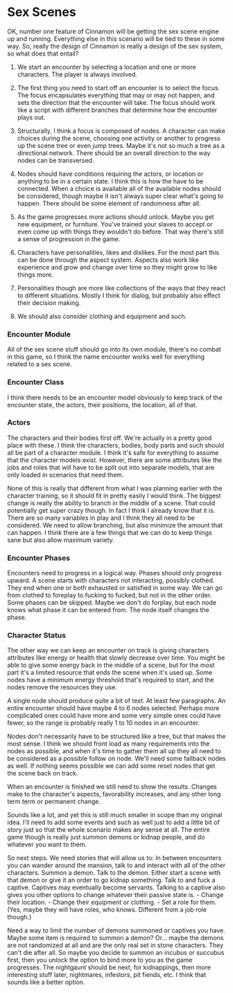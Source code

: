 
# Sex Scenes
OK, number one feature of Cinnamon will be getting the sex scene engine up and running. Everything else in this scenario will be tied to these in some way. So, really the design of Cinnamon is really a design of the sex system, so what does that entail?

  1. We start an encounter by selecting a location and one or more characters. The player is always involved.

  2. The first thing you need to start off an encounter is to select the focus. The focus encapsulates everything that may or may not happen, and sets the direction that the encounter will take. The focus should work like a script with different branches that determine how the encounter plays out.

  3. Structurally, I think a focus is composed of nodes. A character can make choices during the scene, choosing one activity or another to progress up the scene tree or even jump trees. Maybe it's not so much a tree as a directional network. There should be an overall direction to the way nodes can be transversed.

  4. Nodes should have conditions requiring the actors, or location or anything to be in a certain state. I think this is how the have to be connected. When a choice is available all of the available nodes should be considered, though maybe it isn't always super clear what's going to happen. There should be some element of randomness after all.

  5. As the game progresses more actions should unlock. Maybe you get new equipment, or furniture. You've trained your slaves to accept or even come up with things they wouldn't do before. That way there's still a sense of progression in the game.

  6. Characters have personalities, likes and dislikes. For the most part this can be done through the aspect system. Aspects also work like experience and grow and change over time so they might grow to like things more.

  7. Personalities though are more like collections of the ways that they react to different situations. Mostly I think for dialog, but probably also effect their decision making.

  8. We should also consider clothing and equipment and such.

### Encounter Module
All of the sex scene stuff should go into its own module, there's no combat in this game, so I think the name encounter works well for everything related to a sex scene.

### Encounter Class
I think there needs to be an encounter model obviously to keep track of the encounter state, the actors, their positions, the location, all of that.

### Actors
The characters and their bodies first off. We're actually in a pretty good place with these. I think the characters, bodies, body parts and such should all be part of a character module. I think it's safe for everything to assume that the character models exist. However, there are some attributes like the jobs and roles that will have to be split out into separate models, that are only loaded in scenarios that need them.



None of this is really that different from what I was planning earlier with the character training, so it should fit in pretty easily I would think. The biggest change is really the ability to branch in the middle of a scene. That could potentially get super crazy though. In fact I think I already know that it is. There are so many variables in play and I think they all need to be considered. We need to allow branching, but also minimize the amount that can happen. I think there are a few things that we can do to keep things sane but also allow maximum variety.

### Encounter Phases
Encounters need to progress in a logical way. Phases should only progress upward. A scene starts with characters not interacting, possibly clothed. They end when one or both exhausted or satisfied in some way. We can go from clothed to foreplay to fucking to fucked, but not in the other order. Some phases can be skipped. Maybe we don't do forplay, but each node knows what phase it can be entered from. The node itself changes the phase.

### Character Status
The other way we can keep an encounter on track is giving characters attributes like energy or health that slowly decrease over time. You might be able to give some energy back in the middle of a scene, but for the most part it's a limited resource that ends the scene when it's used up. Some nodes have a minimum energy threshold that's required to start, and the nodes remove the resources they use.



A single node should produce quite a bit of text. At least few paragraphs. An entire encounter should have maybe 4 to 6 nodes selected. Perhaps more complicated ones could have more and some very simple ones could have fewer, so the range is probably really 1 to 10 nodes in an encounter.

Nodes don't necessarily have to be structured like a tree, but that makes the most sense. I think we should front load as many requirements into the nodes as possible, and when it's time to gather them all up they all need to be considered as a possible follow on node. We'll need some fallback nodes as well. If nothing seems possible we can add some reset nodes that get the scene back on track.



When an encounter is finished we still need to show the results. Changes make to the character's aspects, favorability increases, and any other long term term or permanent change.



Sounds like a lot, and yet this is still much smaller in scope than my original idea. I'll need to add some events and such as well just to add a little bit of story just so that the whole scenario makes any sense at all. The entire game though is really just summon demons or kidnap people, and do whatever you want to them.

So next steps. We need stories that will allow us to:
  In between encounters you can wander around the mansion, talk to and interact with all of the other characters.
  Summon a demon.
  Talk to the demon.
  Either start a scene with that demon or give it an order to go kidnap something.
  Talk to and fuck a captive.
  Captives may eventually become servants.
  Talking to a captive also gives you other options to change whatever their passive state is.
    - Change their location.
    - Change their equipment or clothing.
    - Set a role for them. (Yes, maybe they will have roles, who knows. Different from a job role though.)

Need a way to limit the number of demons summoned or captives you have. Maybe some item is required to summon a demon? Or... maybe the demons are not randomized at all and are the only real set in stone characters. They can't die after all. So maybe you decide to summon an incubus or succubus first, then you unlock the option to bind more to you as the game progresses. The nightgaunt should be next, for kidnappings, then more interesting stuff later, nightmares, infestors, pit fiends, etc. I think that sounds like a better option.

